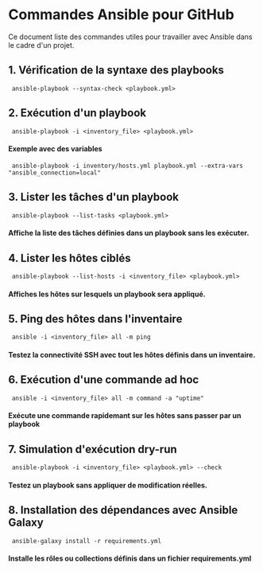 # Commandes Ansible pour GitHub

Ce document liste des commandes utiles pour travailler avec Ansible dans le cadre d'un projet. 

## 1. Vérification de la syntaxe des playbooks

````
 ansible-playbook --syntax-check <playbook.yml>
````

## 2. Exécution d'un playbook

````
 ansible-playbook -i <inventory_file> <playbook.yml>
````
#### Exemple avec des variables
````
 ansible-playbook -i inventory/hosts.yml playbook.yml --extra-vars "ansible_connection=local"
````

## 3. Lister les tâches d'un playbook
````
 ansible-playbook --list-tasks <playbook.yml>
````
#### Affiche la liste des tâches définies dans un playbook sans les exécuter.

## 4. Lister les hôtes ciblés
````
 ansible-playbook --list-hosts -i <inventory_file> <playbook.yml>
````
#### Affiches les hôtes sur lesquels un playbook sera appliqué.

## 5. Ping des hôtes dans l'inventaire
````
 ansible -i <inventory_file> all -m ping
````
#### Testez la connectivité SSH avec tout les hôtes définis dans un inventaire.

## 6. Exécution d'une commande ad hoc
````
 ansible -i <inventory_file> all -m command -a "uptime"
````
#### Exécute une commande rapidemant sur les hôtes sans passer par un playbook

## 7. Simulation d'exécution dry-run
````
 ansible-playbook -i <inventory_file> <playbook.yml> --check
````
#### Testez un playbook sans appliquer de modification réelles.

## 8. Installation des dépendances avec Ansible Galaxy
````
 ansible-galaxy install -r requirements.yml
````
#### Installe les rôles ou collections définis dans un fichier requirements.yml